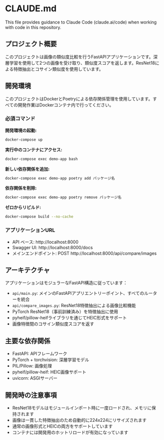 # CLAUDE.md

This file provides guidance to Claude Code (claude.ai/code) when working with code in this repository.

## プロジェクト概要

このプロジェクトは画像の類似度比較を行うFastAPIアプリケーションです。深層学習を使用して2つの画像を受け取り、類似度スコアを返します。ResNet18による特徴抽出とコサイン類似度を使用しています。

## 開発環境

このプロジェクトはDockerとPoetryによる依存関係管理を使用しています。すべての開発作業はDockerコンテナ内で行ってください。

### 必須コマンド

**開発環境の起動:**
```bash
docker-compose up
```

**実行中のコンテナにアクセス:**
```bash
docker-compose exec demo-app bash
```

**新しい依存関係を追加:**
```bash
docker-compose exec demo-app poetry add パッケージ名
```

**依存関係を削除:**
```bash
docker-compose exec demo-app poetry remove パッケージ名
```

**ゼロからリビルド:**
```bash
docker-compose build --no-cache
```

### アプリケーションURL

- API ベース: http://localhost:8000
- Swagger UI: http://localhost:8000/docs
- メインエンドポイント: POST http://localhost:8000/api/compare/images

## アーキテクチャ

アプリケーションはモジュラーなFastAPI構造に従っています：

- `api/main.py`: メインのFastAPIアプリエントリーポイント、すべてのルーターを統合
- `api/compare_images.py`: ResNet18特徴抽出による画像比較機能
- PyTorch ResNet18（事前訓練済み）を特徴抽出に使用
- pyheif/pillow-heifライブラリを通じてHEIC形式をサポート
- 画像特徴間のコサイン類似度スコアを返す

## 主要な依存関係

- FastAPI: APIフレームワーク
- PyTorch + torchvision: 深層学習モデル
- PIL/Pillow: 画像処理
- pyheif/pillow-heif: HEIC画像サポート
- uvicorn: ASGIサーバー

## 開発時の注意事項

- ResNet18モデルはモジュールインポート時に一度ロードされ、メモリに保持されます
- 画像は一貫した特徴抽出のため自動的に224x224にリサイズされます
- 通常の画像形式とHEICの両方をサポートしています
- コンテナには開発用のホットリロードが有効になっています